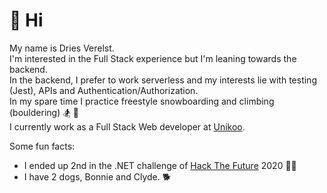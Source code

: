 # 👋 Hi

My name is Dries Verelst.  
I'm interested in the Full Stack experience but I'm leaning towards the backend.  
In the backend, I prefer to work serverless and my interests lie with testing (Jest), APIs and Authentication/Authorization.  
In my spare time I practice freestyle snowboarding and climbing (bouldering) 🏂 🧗  
I currently work as a Full Stack Web developer at [Unikoo](https://www.unikoo.be/en).

Some fun facts:
- I ended up 2nd in the .NET challenge of [Hack The Future](https://www.hackthefuture.be/home) 2020 👨‍💻
- I have 2 dogs, Bonnie and Clyde. 🐕 
